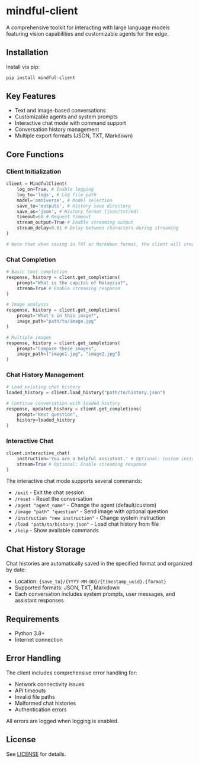 # mindful-client

A comprehensive toolkit for interacting with large language models featuring vision capabilities and customizable agents for the edge.

## Installation
Install via pip:
```python
pip install mindful-client
```

## Key Features

- Text and image-based conversations
- Customizable agents and system prompts
- Interactive chat mode with command support
- Conversation history management
- Multiple export formats (JSON, TXT, Markdown)

## Core Functions

### Client Initialization

```python
client = MindfulClient(
    log_on=True, # Enable logging
    log_to='logs', # Log file path
    model='omniverse', # Model selection
    save_to='outputs', # History save directory
    save_as='json', # History format (json/txt/md)
    timeout=60 # Request timeout
    stream_output=True # Enable streaming output
    stream_delay=0.01 # Delay between characters during streaming
)   

# Note that when saving in TXT or Markdown format, the client will create both the specified format file AND a JSON file to preserve all conversation metadata.
```

### Chat Completion

```python
# Basic text completion
response, history = client.get_completions(
    prompt="What is the capital of Malaysia?",
    stream=True # Enable streaming response
)

# Image analysis
response, history = client.get_completions(
    prompt="What's in this image?",
    image_path="path/to/image.jpg"
)

# Multiple images
response, history = client.get_completions(
    prompt="Compare these images",
    image_path=["image1.jpg", "image2.jpg"]
)
```

### Chat History Management

```python
# Load existing chat history
loaded_history = client.load_history("path/to/history.json")

# Continue conversation with loaded history
response, updated_history = client.get_completions(
    prompt="Next question",
    history=loaded_history
)
```

### Interactive Chat

```python
client.interactive_chat(
    instruction='You are a helpful assistant.' # Optional: Custom instruction
    stream=True # Optional: Enable streaming response
)
```

The interactive chat mode supports several commands:

- `/exit` - Exit the chat session
- `/reset` - Reset the conversation
- `/agent "agent_name"` - Change the agent (default/custom)
- `/image "path" "question"` - Send image with optional question
- `/instruction "new instruction"` - Change system instruction
- `/load "path/to/history.json"` - Load chat history from file
- `/help` - Show available commands


## Chat History Storage

Chat histories are automatically saved in the specified format and organized by date:
- Location: `{save_to}/{YYYY-MM-DD}/{timestamp_uuid}.{format}`
- Supported formats: JSON, TXT, Markdown
- Each conversation includes system prompts, user messages, and assistant responses

## Requirements
- Python 3.8+
- Internet connection

## Error Handling

The client includes comprehensive error handling for:
- Network connectivity issues
- API timeouts
- Invalid file paths
- Malformed chat histories
- Authentication errors

All errors are logged when logging is enabled.

## License

See [LICENSE](LICENSE) for details.


